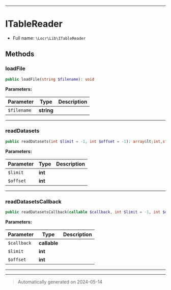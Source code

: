 ***

# ITableReader





* Full name: `\Locr\Lib\ITableReader`



## Methods


### loadFile



```php
public loadFile(string $filename): void
```








**Parameters:**

| Parameter | Type | Description |
|-----------|------|-------------|
| `$filename` | **string** |  |





***

### readDatasets



```php
public readDatasets(int $limit = -1, int $offset = -1): array&lt;int,string[]&gt;
```








**Parameters:**

| Parameter | Type | Description |
|-----------|------|-------------|
| `$limit` | **int** |  |
| `$offset` | **int** |  |





***

### readDatasetsCallback



```php
public readDatasetsCallback(callable $callback, int $limit = -1, int $offset = -1): int
```








**Parameters:**

| Parameter | Type | Description |
|-----------|------|-------------|
| `$callback` | **callable** |  |
| `$limit` | **int** |  |
| `$offset` | **int** |  |





***


***
> Automatically generated on 2024-05-14
